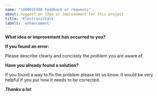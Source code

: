 ```yaml
---
name: "\U0001F408 Feddback or requests"
about: Suggest an idea or improvement for this project
title: 'ElectronicCats'
labels: 'enhancement'
---
```


**What idea or improvement has occurred to you?**

**If you found an error:** 

Please describe clearly and concisely the problem you are aware of.

**Have you already found a solution?**

If you found a way to fix the problem please let us know.
It would be very helpful if you put how it needs to be corrected.

***Thanks a lot***